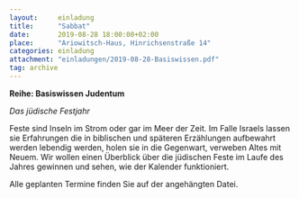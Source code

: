 ```yaml
---
layout:     einladung
title:      "Sabbat"
date:       2019-08-28 18:00:00+02:00
place:      "Ariowitsch-Haus, Hinrichsenstraße 14"
categories: einladung
attachment: "einladungen/2019-08-28-Basiswissen.pdf"
tag: archive
---
```


**Reihe: Basiswissen Judentum**

*Das jüdische Festjahr*

Feste sind Inseln im Strom oder gar im Meer der Zeit.
Im Falle Israels lassen sie Erfahrungen die in biblischen und späteren Erzählungen aufbewahrt werden lebendig werden, holen sie in die Gegenwart, verweben Altes mit Neuem.
Wir wollen einen Überblick über die jüdischen Feste im Laufe des Jahres gewinnen und sehen, wie der Kalender funktioniert.

Alle geplanten Termine finden Sie auf der angehängten Datei.
